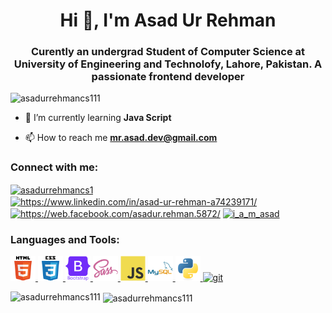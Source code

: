 
<h1 align="center">Hi 👋, I'm Asad Ur Rehman</h1>
<h3 align="center">Curently an undergrad Student of Computer Science at University of Engineering and Technolofy, Lahore, Pakistan. A passionate frontend developer</h3>

<p align="left"> <img src="https://komarev.com/ghpvc/?username=asadurrehmancs111&label=Profile%20views&color=0e75b6&style=flat" alt="asadurrehmancs111" /> </p>

- 🌱 I’m currently learning **Java Script**

- 📫 How to reach me **mr.asad.dev@gmail.com**

<h3 align="left">Connect with me:</h3>
<p align="left">
<a href="https://twitter.com/asadurrehmancs1" target="blank"><img align="center" src="https://cdn.jsdelivr.net/npm/simple-icons@3.0.1/icons/twitter.svg" alt="asadurrehmancs1" height="30" width="40" /></a>
<a href="https://linkedin.com/in/https://www.linkedin.com/in/asad-ur-rehman-a74239171/" target="blank"><img align="center" src="https://cdn.jsdelivr.net/npm/simple-icons@3.0.1/icons/linkedin.svg" alt="https://www.linkedin.com/in/asad-ur-rehman-a74239171/" height="30" width="40" /></a>
<a href="https://fb.com/https://web.facebook.com/asadur.rehman.5872/" target="blank"><img align="center" src="https://cdn.jsdelivr.net/npm/simple-icons@3.0.1/icons/facebook.svg" alt="https://web.facebook.com/asadur.rehman.5872/" height="30" width="40" /></a>
<a href="https://instagram.com/i_a_m_asad" target="blank"><img align="center" src="https://cdn.jsdelivr.net/npm/simple-icons@3.0.1/icons/instagram.svg" alt="i_a_m_asad" height="30" width="40" /></a>
</p>

<h3 align="left">Languages and Tools:</h3>
<p align="left"> <a href="https://www.w3.org/html/" target="_blank"> <img src="https://raw.githubusercontent.com/devicons/devicon/master/icons/html5/html5-original-wordmark.svg" alt="html5" width="40" height="40"/> </a> <a href="https://www.w3schools.com/css/" target="_blank"> <img src="https://raw.githubusercontent.com/devicons/devicon/master/icons/css3/css3-original-wordmark.svg" alt="css3" width="40" height="40"/> </a><a href="https://getbootstrap.com" target="_blank"> <img src="https://raw.githubusercontent.com/devicons/devicon/master/icons/bootstrap/bootstrap-plain-wordmark.svg" alt="bootstrap" width="40" height="40"/> </a>
<a href="https://sass-lang.com" target="_blank"> <img src="https://raw.githubusercontent.com/devicons/devicon/master/icons/sass/sass-original.svg" alt="sass" width="40" height="40"/> </a> <a href="https://developer.mozilla.org/en-US/docs/Web/JavaScript" target="_blank"> <img src="https://raw.githubusercontent.com/devicons/devicon/master/icons/javascript/javascript-original.svg" alt="javascript" width="40" height="40"/> </a> <a href="https://www.mysql.com/" target="_blank"> <img src="https://raw.githubusercontent.com/devicons/devicon/master/icons/mysql/mysql-original-wordmark.svg" alt="mysql" width="40" height="40"/> </a> <a href="https://www.python.org" target="_blank">  <img src="https://raw.githubusercontent.com/devicons/devicon/master/icons/python/python-original.svg" alt="python" width="40" height="40"/> </a> <a href="https://git-scm.com/" target="_blank"> <img src="https://www.vectorlogo.zone/logos/git-scm/git-scm-icon.svg" alt="git" width="40" height="40"/> </a> </p>

<p><img align="left" src="https://github-readme-stats.vercel.app/api/top-langs?username=asadurrehmancs111&show_icons=true&locale=en&layout=compact" alt="asadurrehmancs111" /></p>

<p>&nbsp;<img align="center" src="https://github-readme-stats.vercel.app/api?username=asadurrehmancs111&show_icons=true&locale=en" alt="asadurrehmancs111" /></p>


